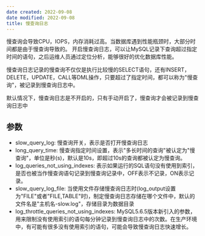 ```yaml
---
date created: 2022-09-08
date modified: 2022-09-08
title: 慢查询日志
---
```


慢查询会导致CPU，IOPS，内存消耗过高。当数据库遇到性能瓶颈时，大部分时间都是由于慢查询导致的。 开启慢查询日志，可以让MySQL记录下查询超过指定时间的语句，之后运维人员通过定位分析，能够很好的优化数据库性能。

慢查询日志记录的慢查询不仅仅是执行比较慢的SELECT语句，还有INSERT，DELETE，UPDATE，CALL等DML操作，只要超过了指定时间，都可以称为"慢查询"，被记录到慢查询日志中。

默认情况下，慢查询日志是不开启的，只有手动开启了，慢查询才会被记录到慢查询日志中

## 参数

- slow_query_log: 慢查询开关，表示是否打开慢查询日志
- long_query_time: 慢查询指定时间设置，表示"多长时间的查询"被认定为"慢查询"，单位是秒(s)，默认是10s，即超过10s的查询都被认定为慢查询。
- log_queries_not_using_indexes: 表示如果运行的SQL语句没有使用到索引，是否也被当作慢查询语句记录到慢查询记录中，OFF表示不记录，ON表示记录。
- slow_query_log_file: 当使用文件存储慢查询日志时(log_output设置为"FILE"或者"FILE,TABLE"时)，制定慢查询日志存储在哪个文件中，默认的文件名是"主机名-slow.log"，存储目录为数据目录
- log_throttle_queries_not_using_indexes: MySQL5.6.5版本新引入的参数，用来限制没有使用索引的语句每分钟记录到慢查询日志中的次数。在生产环境中，有可能有很多没有使用索引的语句，可能会导致慢查询日志快速增长。
